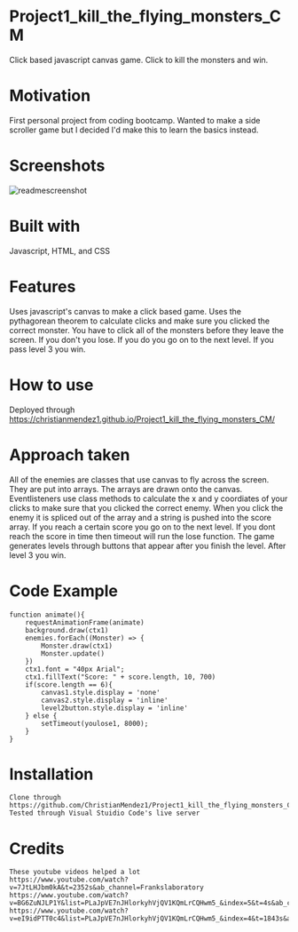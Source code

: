 # Project1_kill_the_flying_monsters_CM
Click based javascript canvas game. Click to kill the monsters and win.

# Motivation

First personal project from coding bootcamp. Wanted to make a side scroller game but I decided I'd make this to learn the basics instead. 

# Screenshots

![readmescreenshot](https://user-images.githubusercontent.com/108496506/229316694-451190b9-072c-46ee-875a-63e0ee20f4fa.png)

# Built with

Javascript, HTML, and CSS

# Features

Uses javascript's canvas to make a click based game. Uses the pythagorean theorem to calculate clicks and make sure you clicked the correct monster. You have to click all of the monsters before they leave the screen. If you don't you lose. If you do you go on to the next level. If you pass level 3 you win.

# How to use

Deployed through https://christianmendez1.github.io/Project1_kill_the_flying_monsters_CM/

# Approach taken

All of the enemies are classes that use canvas to fly across the screen. They are put into arrays. The arrays are drawn onto the canvas. Eventlisteners use class methods to calculate the x and y coordiates of your clicks to make sure that you clicked the correct enemy. When you click the enemy it is spliced out of the array and a string is pushed into the score array. If you reach a certain score you go on to the next level. If you dont reach the score in time then timeout will run the lose function. The game generates levels through buttons that appear after you finish the level. After level 3 you win.

# Code Example

```
function animate(){
    requestAnimationFrame(animate)
    background.draw(ctx1)
    enemies.forEach((Monster) => {
        Monster.draw(ctx1)
        Monster.update()
    })
    ctx1.font = "40px Arial";
    ctx1.fillText("Score: " + score.length, 10, 700)
    if(score.length == 6){
        canvas1.style.display = 'none'
        canvas2.style.display = 'inline'
        level2button.style.display = 'inline'
    } else {
        setTimeout(youlose1, 8000);
    }
}
```

# Installation
```
Clone through https://github.com/ChristianMendez1/Project1_kill_the_flying_monsters_CM
Tested through Visual Stuidio Code's live server
```
# Credits

```
These youtube videos helped a lot
https://www.youtube.com/watch?v=7JtLHJbm0kA&t=2352s&ab_channel=Frankslaboratory
https://www.youtube.com/watch?v=BG6ZuNJLP1Y&list=PLaJpVE7nJHlorkyhVjQV1KQmLrCQHwm5_&index=5&t=4s&ab_channel=DanielWood
https://www.youtube.com/watch?v=eI9idPTT0c4&list=PLaJpVE7nJHlorkyhVjQV1KQmLrCQHwm5_&index=4&t=1843s&ab_channel=ChrisCourses
```
